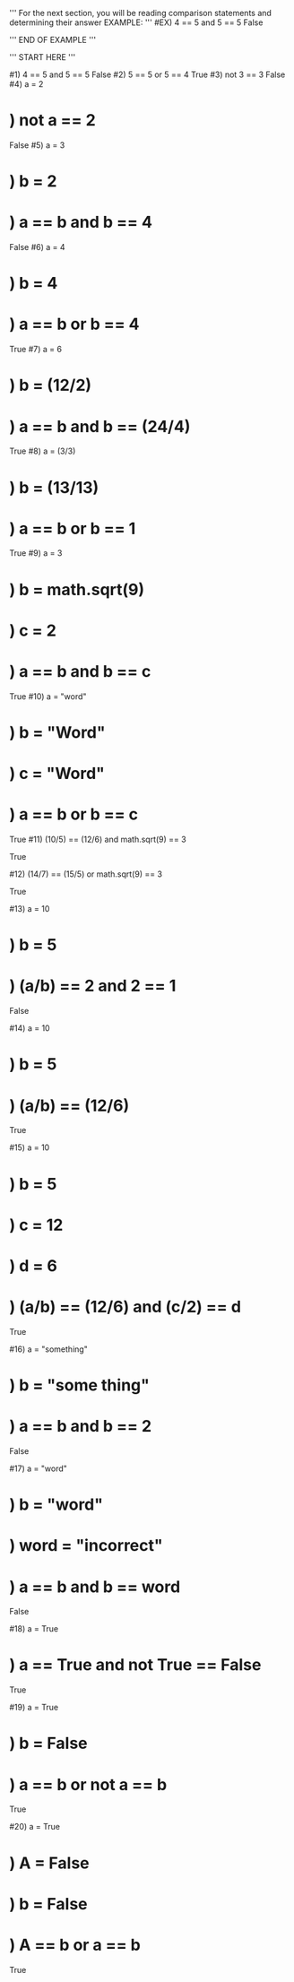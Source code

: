 '''
For the next section, you will be reading comparison statements and determining their answer
EXAMPLE:
'''
#EX) 4 == 5 and 5 == 5
False

'''
END OF EXAMPLE
'''

'''
START HERE
'''

#1) 4 == 5 and 5 == 5
False
#2) 5 == 5 or 5 == 4
True
#3) not 3 == 3
False
#4) a = 2
# ) not a == 2
False
#5) a = 3
# ) b = 2
# ) a == b and b == 4
False
#6) a = 4
# ) b = 4
# ) a == b or b == 4
True
#7) a = 6
# ) b = (12/2)
# ) a == b and b == (24/4)
True
#8) a = (3/3)
# ) b = (13/13)
# ) a == b or b == 1
True
#9) a = 3
# ) b = math.sqrt(9)
# ) c = 2
# ) a == b and b == c
True
#10) a = "word"
#  ) b = "Word"
#  ) c = "Word"
#  ) a == b or b == c
True
#11) (10/5) == (12/6) and math.sqrt(9) == 3

True

#12) (14/7) == (15/5) or math.sqrt(9) == 3

True

#13) a = 10
#  ) b = 5
#  ) (a/b) == 2 and 2 == 1

False

#14) a = 10
#  ) b = 5
#  ) (a/b) == (12/6)

True

#15) a = 10
#  ) b = 5
#  ) c = 12
#  ) d = 6
#  ) (a/b) == (12/6) and (c/2) == d

True

#16) a = "something"
#  ) b = "some thing"
#  ) a == b and b == 2

False

#17) a = "word"
#  ) b = "word"
#  ) word = "incorrect"
#  ) a == b and b == word

False

#18) a = True
#  ) a == True and not True == False

True

#19) a = True
#  ) b = False
#  ) a == b or not a == b

True

#20) a = True
#  ) A = False
#  ) b = False
#  ) A == b or a == b

True
